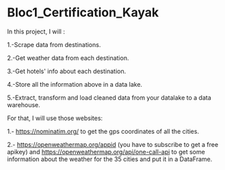# Bloc1_Certification_Kayak
In this project, I will : 

1.-Scrape data from destinations.

2.-Get weather data from each destination.

3.-Get hotels' info about each destination.

4.-Store all the information above in a data lake.

5.-Extract, transform and load cleaned data from your datalake to a data warehouse.


For that, I will use those websites:

1.- https://nominatim.org/ to get the gps coordinates of all the cities.

2.-  https://openweathermap.org/appid (you have to subscribe to get a free apikey) and https://openweathermap.org/api/one-call-api to get some information about the weather for the 35 cities and put it in a DataFrame.

